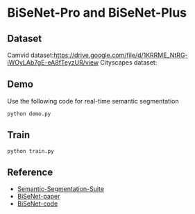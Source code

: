 # BiSeNet-Pro and BiSeNet-Plus

## Dataset  
Camvid dataset:https://drive.google.com/file/d/1KRRME_NtRG-iWOyLAb7gE-eA8fTeyzUR/view
Cityscapes dataset:

## Demo  
Use the following code for real-time semantic segmentation
```
python demo.py
```  

## Train
```
python train.py
```  

## Reference 
* [Semantic-Segmentation-Suite](https://github.com/GeorgeSeif/Semantic-Segmentation-Suite/tree/master)  
* [BiSeNet-paper](https://arxiv.org/pdf/1808.00897v1.pdf)
* [BiSeNet-code](https://github.com/ooooverflow/BiSeNet)
